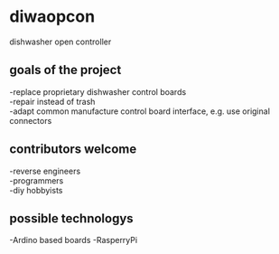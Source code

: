 # diwaopcon
dishwasher open controller

## goals of the project<br>
-replace proprietary dishwasher control boards<br>
-repair instead of trash<br>
-adapt common manufacture control board interface, e.g. use original connectors<br>

## contributors welcome<br>
-reverse engineers<br>
-programmers<br>
-diy hobbyists<br>

## possible technologys
-Ardino based boards
-RasperryPi
